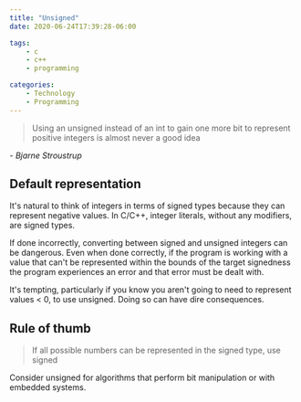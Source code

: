 ```yaml
---
title: "Unsigned"
date: 2020-06-24T17:39:28-06:00

tags:
    - c
    - c++
    - programming

categories:
    - Technology
    - Programming
---
```


> Using an unsigned instead of an int to gain one more bit to represent positive integers is almost never a good idea

_- Bjarne Stroustrup_

## Default representation

It's natural to think of integers in terms of signed types because they can represent negative values. In C/C++, integer literals, without any modifiers, are signed types.

If done incorrectly, converting between signed and unsigned integers can be dangerous. Even when done correctly, if the program is working with a value that can't be represented within the bounds of the target signedness the program experiences an error and that error must be dealt with.

It's tempting, particularly if you know you aren't going to need to represent values < 0, to use unsigned. Doing so can have dire consequences. 

## Rule of thumb

> If all possible numbers can be represented in the signed type, use signed

Consider unsigned for algorithms that perform bit manipulation or with embedded systems.

